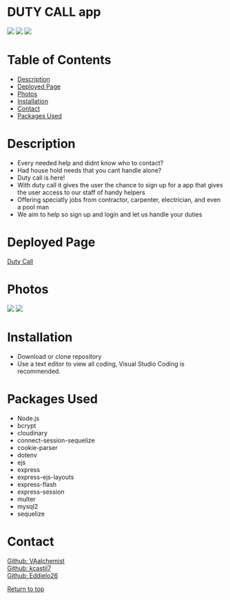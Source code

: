 # DUTY CALL app

![](https://img.shields.io/badge/Javascript-yellow.svg)
![](https://img.shields.io/badge/inquirer-red.svg)
![](https://img.shields.io/badge/node.js-green.svg)


# Table of Contents
* [Description](#description)
* [Deployed Page](#deployed-page)
* [Photos](#photos)
* [Installation](#installation)
* [Contact](#contact)
* [Packages Used](#packages-used)

# Description
  * Every needed help and didnt know who to contact?
  * Had house hold needs that you cant handle alone?
  * Duty call is here!
  * With duty call it gives the user the chance to sign up for a app that gives the user access to our staff of handy helpers
  * Offering speciatly jobs from contractor, carpenter, electrician, and even a pool man
  * We aim to help so sign up and login and let us handle your duties

# Deployed Page
<a href="https://young-thicket-71102.herokuapp.com/index">Duty Call</a> 

# Photos
![](https://user-images.githubusercontent.com/94813193/162854619-d8e397cc-eb26-4230-a6ca-d10a5d81489a.png)
![](https://user-images.githubusercontent.com/94813193/162854621-8ca55ddb-9d9f-4751-bfce-4fb9b1246e48.png)


# Installation

* Download or clone repository
* Use a text editor to view all coding, Visual Studio Coding is recommended.



# Packages Used
  * Node.js
  * bcrypt
  * cloudinary
  * connect-session-sequelize
  * cookie-parser
  * dotenv
  * ejs
  * express
  * express-ejs-layouts
  * express-flash
  * express-session
  * multer
  * mysql2
  * sequelize
 
# Contact
<a href="https://github.com/VAalchemist">Github: VAalchemist</a><br>
<a href="https://github.com/kcastil7">Github: kcastil7</a><br>
<a href="https://github.com/Eddielo26">Github: Eddielo26</a>




[Return to top](#duty-call-app)

